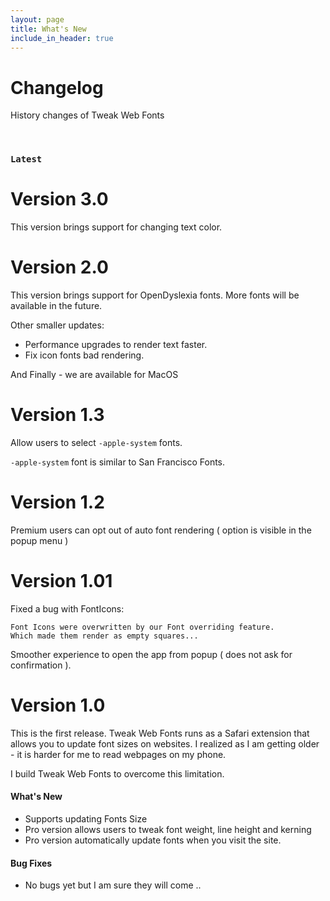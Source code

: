 ```yaml
---
layout: page
title: What's New
include_in_header: true
---
```


# Changelog
History changes of Tweak Web Fonts

<br>

### `Latest`
# **Version 3.0**
This version brings support for changing text color.

# **Version 2.0**
This version brings support for OpenDyslexia fonts.
More fonts will be available in the future.

Other smaller updates:
- Performance upgrades to render text faster.
- Fix icon fonts bad rendering.

And Finally - we are available for MacOS

# **Version 1.3**
Allow users to select `-apple-system` fonts.

`-apple-system` font is similar to San Francisco Fonts.

# **Version 1.2**
Premium users can opt out of auto font rendering ( option is visible in the popup menu )

# **Version 1.01**
Fixed a bug with FontIcons:
````
Font Icons were overwritten by our Font overriding feature.
Which made them render as empty squares...
````

Smoother experience to open the app from popup ( does not ask for confirmation ).

# **Version 1.0**
This is the first release.
Tweak Web Fonts runs as a Safari extension that allows you to update font sizes on websites.
I realized as I am getting older - it is harder for me to read webpages on my phone.

I build Tweak Web Fonts to overcome this limitation.

#### What's New
- Supports updating Fonts Size
- Pro version allows users to tweak font weight, line height and kerning
- Pro version automatically update fonts when you visit the site.

#### Bug Fixes
- No bugs yet but I am sure they will come ..

<br>

